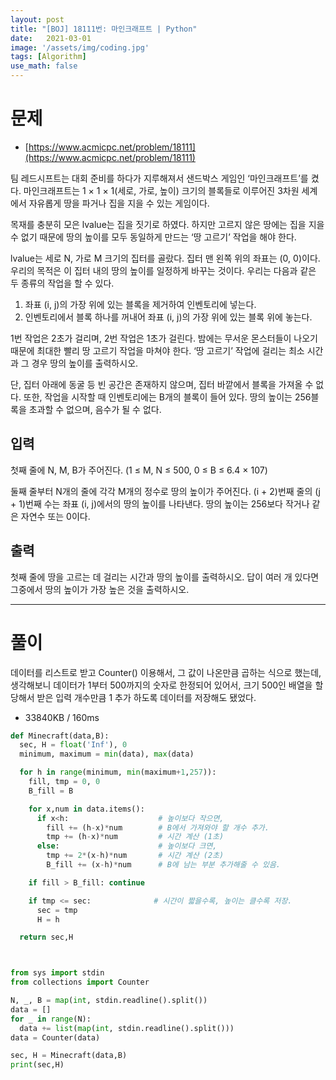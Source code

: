 ```yaml
---
layout: post
title: "[BOJ] 18111번: 마인크래프트 | Python"
date:   2021-03-01
image: '/assets/img/coding.jpg'
tags: [Algorithm]
use_math: false
---
```


# 문제

* [https://www.acmicpc.net/problem/18111](https://www.acmicpc.net/problem/18111)

팀 레드시프트는 대회 준비를 하다가 지루해져서 샌드박스 게임인 ‘마인크래프트’를 켰다. 마인크래프트는 1 × 1 × 1(세로, 가로, 높이) 크기의 블록들로 이루어진 3차원 세계에서 자유롭게 땅을 파거나 집을 지을 수 있는 게임이다.

목재를 충분히 모은 lvalue는 집을 짓기로 하였다. 하지만 고르지 않은 땅에는 집을 지을 수 없기 때문에 땅의 높이를 모두 동일하게 만드는 ‘땅 고르기’ 작업을 해야 한다.

lvalue는 세로 N, 가로 M 크기의 집터를 골랐다. 집터 맨 왼쪽 위의 좌표는 (0, 0)이다. 우리의 목적은 이 집터 내의 땅의 높이를 일정하게 바꾸는 것이다. 우리는 다음과 같은 두 종류의 작업을 할 수 있다.

1. 좌표 (i, j)의 가장 위에 있는 블록을 제거하여 인벤토리에 넣는다.  
2. 인벤토리에서 블록 하나를 꺼내어 좌표 (i, j)의 가장 위에 있는 블록 위에 놓는다.  

1번 작업은 2초가 걸리며, 2번 작업은 1초가 걸린다. 밤에는 무서운 몬스터들이 나오기 때문에 최대한 빨리 땅 고르기 작업을 마쳐야 한다. ‘땅 고르기’ 작업에 걸리는 최소 시간과 그 경우 땅의 높이를 출력하시오.

단, 집터 아래에 동굴 등 빈 공간은 존재하지 않으며, 집터 바깥에서 블록을 가져올 수 없다. 또한, 작업을 시작할 때 인벤토리에는 B개의 블록이 들어 있다. 땅의 높이는 256블록을 초과할 수 없으며, 음수가 될 수 없다.

## 입력

첫째 줄에 N, M, B가 주어진다. (1 ≤ M, N ≤ 500, 0 ≤ B ≤ 6.4 × 107)

둘째 줄부터 N개의 줄에 각각 M개의 정수로 땅의 높이가 주어진다. (i + 2)번째 줄의 (j + 1)번째 수는 좌표 (i, j)에서의 땅의 높이를 나타낸다. 땅의 높이는 256보다 작거나 같은 자연수 또는 0이다.

## 출력

첫째 줄에 땅을 고르는 데 걸리는 시간과 땅의 높이를 출력하시오. 답이 여러 개 있다면 그중에서 땅의 높이가 가장 높은 것을 출력하시오.




---

# 풀이

데이터를 리스트로 받고 Counter() 이용해서, 그 값이 나온만큼 곱하는 식으로 했는데, 생각해보니 데이터가 1부터 500까지의 숫자로 한정되어 있어서, 크기 500인 배열을 할당해서 받은 입력 개수만큼 1 추가 하도록 데이터를 저장해도 됐었다.

- 33840KB / 160ms

```python
def Minecraft(data,B):
  sec, H = float('Inf'), 0
  minimum, maximum = min(data), max(data)

  for h in range(minimum, min(maximum+1,257)):
    fill, tmp = 0, 0
    B_fill = B

    for x,num in data.items():
      if x<h:                    # 높이보다 작으면,
        fill += (h-x)*num        # B에서 가져와야 할 개수 추가.
        tmp += (h-x)*num         # 시간 계산 (1초)
      else:                      # 높이보다 크면,
        tmp += 2*(x-h)*num       # 시간 계산 (2초)
        B_fill += (x-h)*num      # B에 남는 부분 추가해줄 수 있음.

    if fill > B_fill: continue

    if tmp <= sec:              # 시간이 짧을수록, 높이는 클수록 저장.
      sec = tmp
      H = h

  return sec,H



from sys import stdin
from collections import Counter

N, _, B = map(int, stdin.readline().split())
data = []
for _ in range(N):
  data += list(map(int, stdin.readline().split()))
data = Counter(data)

sec, H = Minecraft(data,B)
print(sec,H)
